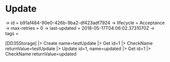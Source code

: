 # Update

-> id = b91af484-90e0-426b-9ba2-df423adf7924
-> lifecycle = Acceptance
-> max-retries = 0
-> last-updated = 2018-05-17T04:06:02.3731070Z
-> tags = 

[DD35Storage]
|> Create name=testUpdate
|> Get id=1
|> CheckName returnValue=testUpdate
|> Update id=1, name=updated
|> Get id=1
|> CheckName returnValue=updated
~~~
